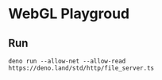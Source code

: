 # WebGL Playgroud

## Run

`deno run --allow-net --allow-read https://deno.land/std/http/file_server.ts`
